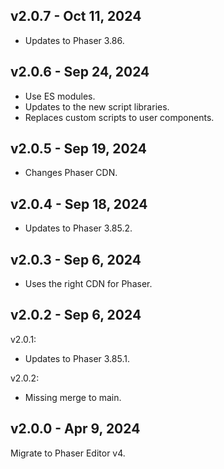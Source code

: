## v2.0.7 - Oct 11, 2024

* Updates to Phaser 3.86.

## v2.0.6 - Sep 24, 2024

* Use ES modules.
* Updates to the new script libraries.
* Replaces custom scripts to user components.

## v2.0.5 - Sep 19, 2024

* Changes Phaser CDN.

## v2.0.4 - Sep 18, 2024

* Updates to Phaser 3.85.2.

## v2.0.3 - Sep 6, 2024

* Uses the right CDN for Phaser.

## v2.0.2 - Sep 6, 2024

v2.0.1:

* Updates to Phaser 3.85.1.

v2.0.2:

* Missing merge to main.

## v2.0.0 - Apr 9, 2024

Migrate to Phaser Editor v4.